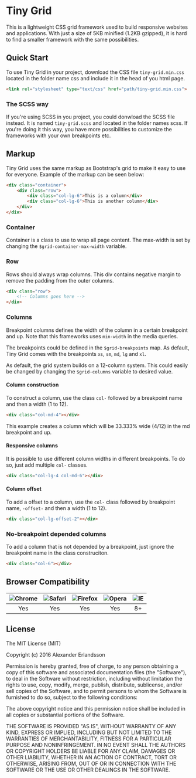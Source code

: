 # Tiny Grid
This is a lightweight CSS grid framework used to build responsive websites and applications. With just a size of 5KB minified (1.2KB gzipped), it is hard to find a smaller framework with the same possibilities.

## Quick Start
To use Tiny Grid in your project, download the CSS file `tiny-grid.min.css` located in the folder name css and include it in the head of you html page.

```html
<link rel="stylesheet" type="text/css" href="path/tiny-grid.min.css">
```

### The SCSS way
If you're using SCSS in you project, you could donwload the SCSS file instead. It is named `tiny-grid.scss` and located in the folder names scss. If you're doing it this way, you have more possibilities to customize the frameworks with your own breakpoints etc.

## Markup
Tiny Grid uses the same markup as Bootstrap's grid to make it easy to use for everyone. Example of the markup can be seen below:

```html
<div class="container">
	<div class="row">
		<div class="col-lg-6">This is a column</div>
		<div class="col-lg-6">This is another column</div>
	</div>
</div>
```

### Container
Container is a class to use to wrap all page content. The max-width is set by changing the `$grid-container-max-width` variable.

### Row
Rows should always wrap columns. This div contains negative margin to remove the padding from the outer columns.
```html
<div class="row">
	<!-- Columns goes here -->
</div>
```

### Columns
Breakpoint columns defines the width of the column in a certain breakpoint and up. Note that this frameworks uses `min-width` in the media queries.

The breakpoints could be defined in the `$grid-breakpoints` map. As default, Tiny Grid comes with the breakpoints `xs`, `sm`, `md`, `lg` and `xl`.

As default, the grid system builds on a 12-column system. This could easily be changed by changing the `$grid-columns` variable to desired value.

#### Column construction
To construct a column, use the class `col-` followed by a breakpoint name and then a width (1 to 12).
```html
<div class="col-md-4"></div>
```
This example creates a column which will be 33.333% wide (4/12) in the md breakpoint and up.

#### Responsive columns
It is possible to use different column widths in different breakpoints. To do so, just add multiple `col-` classes.

```html
<div class="col-lg-4 col-md-6"></div>
```

#### Column offset
To add a offset to a column, use the `col-` class followed by breakpoint name, `-offset-` and then a width (1 to 12).
```html
<div class="col-lg-offset-2"></div>
```

### No-breakpoint depended columns
To add a column that is not depended by a breakpoint, just ignore the breakpoint name in the class construciton.

```html
<div class="col-6"></div>
```

## Browser Compatibility
| ![Chrome](https://github.com/alrra/browser-logos/blob/master/src/chrome/chrome_64x64.png?raw=true) | ![Safari](https://github.com/alrra/browser-logos/blob/master/src/safari/safari_64x64.png?raw=true) | ![Firefox](https://github.com/alrra/browser-logos/blob/master/src/firefox/firefox_64x64.png?raw=true) | ![Opera](https://github.com/alrra/browser-logos/blob/master/src/opera/opera_64x64.png?raw=true) | ![IE](https://github.com/alrra/browser-logos/blob/master/src/archive/internet-explorer_9-11/internet-explorer_9-11_64x64.png?raw=true) |
|-----|-----|-----|-----|-----|
| <div align="center">Yes</div> | <div align="center">Yes</div> | <div align="center">Yes</div> | <div align="center">Yes</div> | <div align="center">8+</div> |

## License
The MIT License (MIT)

Copyright (c) 2016 Alexander Erlandsson

Permission is hereby granted, free of charge, to any person obtaining a copy of this software and associated documentation files (the "Software"), to deal in the Software without restriction, including without limitation the rights to use, copy, modify, merge, publish, distribute, sublicense, and/or sell copies of the Software, and to permit persons to whom the Software is furnished to do so, subject to the following conditions:

The above copyright notice and this permission notice shall be included in all copies or substantial portions of the Software.

THE SOFTWARE IS PROVIDED "AS IS", WITHOUT WARRANTY OF ANY KIND, EXPRESS OR IMPLIED, INCLUDING BUT NOT LIMITED TO THE WARRANTIES OF MERCHANTABILITY, FITNESS FOR A PARTICULAR PURPOSE AND NONINFRINGEMENT. IN NO EVENT SHALL THE AUTHORS OR COPYRIGHT HOLDERS BE LIABLE FOR ANY CLAIM, DAMAGES OR OTHER LIABILITY, WHETHER IN AN ACTION OF CONTRACT, TORT OR OTHERWISE, ARISING FROM, OUT OF OR IN CONNECTION WITH THE SOFTWARE OR THE USE OR OTHER DEALINGS IN THE SOFTWARE.

